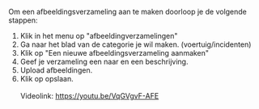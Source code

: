 Om een afbeeldingsverzameling aan te maken doorloop je de volgende stappen:<br/>

1. Klik in het menu op "afbeeldingverzamelingen"
2. Ga naar het blad van de categorie je wil maken. (voertuig/incidenten)
3. Klik op "Een nieuwe afbeeldingsverzameling aanmaken"
4. Geef je verzameling een naar en een beschrijving.
5. Upload afbeeldingen.
6. Klik op opslaan.
<br/><br/>
Videolink: https://youtu.be/VqGVgvF-AFE